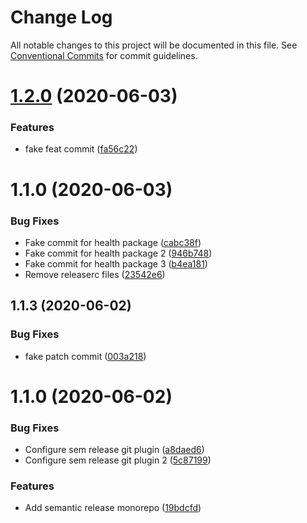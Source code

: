 # Change Log

All notable changes to this project will be documented in this file.
See [Conventional Commits](https://conventionalcommits.org) for commit guidelines.

# [1.2.0](https://github.com/pupudu/kokis/compare/@kokis/health@1.1.0...@kokis/health@1.2.0) (2020-06-03)


### Features

* fake feat commit ([fa56c22](https://github.com/pupudu/kokis/commit/fa56c229fc414a2cc81d1fec48f29f654c9f9831))





# 1.1.0 (2020-06-03)


### Bug Fixes

* Fake commit for health package ([cabc38f](https://github.com/pupudu/kokis/commit/cabc38fff09623f79751b6a742d69e7f7655dc8b))
* Fake commit for health package 2 ([946b748](https://github.com/pupudu/kokis/commit/946b748c33ae35722ecd1146d4f7022f928355b8))
* Fake commit for health package 3 ([b4ea181](https://github.com/pupudu/kokis/commit/b4ea1816cc04770eaee92f2b6ce250180ddfb043))
* Remove releaserc files ([23542e6](https://github.com/pupudu/kokis/commit/23542e6c0a7d7ea2fe143c996d2194a7df88047f))



## 1.1.3 (2020-06-02)


### Bug Fixes

* fake patch commit ([003a218](https://github.com/pupudu/kokis/commit/003a21890b232c8e47b5e56cf96a7de0fe8e1679))



# 1.1.0 (2020-06-02)


### Bug Fixes

* Configure sem release git plugin ([a8daed6](https://github.com/pupudu/kokis/commit/a8daed62290b347307c5f11f5cd219b01c98e33e))
* Configure sem release git plugin 2 ([5c87199](https://github.com/pupudu/kokis/commit/5c87199d2392070302633396c9170b260fa49722))


### Features

* Add semantic release monorepo ([19bdcfd](https://github.com/pupudu/kokis/commit/19bdcfd033ce5e49cc4ec37c13d5f249e9b6d909))
